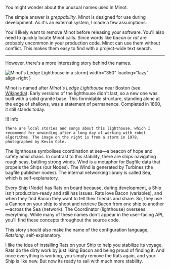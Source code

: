 You might wonder about the unusual names used in Minot.

The simple answer is *greppability*. Minot is designed for use during development. As it's an external system, I made a few assumptions:

You'll likely want to remove Minot before releasing your software. You'll also need to quickly locate Minot calls. Since words like *bacon* or *rat* are probably uncommon in your production code, Minot can use them without conflict. This makes them easy to find with a project-wide text search.

---

However, there's a more interesting story behind the names.

![Minot's Ledge Lighthouse in a storm](https://upload.wikimedia.org/wikipedia/commons/thumb/6/66/Minot_light.gif/500px-Minot_light.gif){ width="350" loading="lazy" align=right }

Minot is named after *Minot's Ledge Lighthouse* near Boston (see [Wikipedia](https://en.wikipedia.org/wiki/Minot%27s_Ledge_Light)). Early versions of the lighthouse didn't last, so a new one was built with a solid granite base. This formidable structure, standing alone at the edge of shallows, was a statement of permanence. Completed in 1860, it still stands today.

!!! info

    There are local stories and songs about this lighthouse, which I recommend for unwinding after a long day of working with robot algorithms. The image on the right is from a storm in 1978, photographed by Kevin Cole.

The lighthouse symbolises coordination at sea—a beacon of hope and safety amid chaos. In contrast to this stability, there are ships navigating rough seas, battling strong winds. Wind is a metaphor for Bagfile data that propels the Ships (our Nodes). The Wind is generated by Turbines (the bagfile publisher nodes). The internal networking library is called Sea, which is self-explanatory.

Every Ship (Node) has Rats on board because, during development, a Ship isn't production-ready and still has issues. Rats love Bacon (variables), and when they find Bacon they want to tell their friends and share. So, they use a Cannon on your ship to shoot and retrieve Bacon from one ship to another—across the Sea (network). The Coordinator (lighthouse) oversees everything. While many of these names don't appear in the user-facing API, you'll find these concepts throughout the source code.

This story should also make the name of the configuration language, *Ratslang*, self-explanatory.

I like the idea of installing Rats on your Ship to help you stabilize its voyage. Rats do the dirty work by just liking Bacon and being proud of finding it. And once everything is working, you simply remove the Rats again, and your Ship is like new. But now its ready to sail with much more stability.

